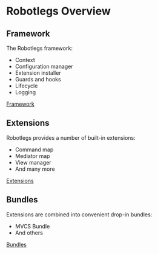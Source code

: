# Robotlegs Overview

## Framework

The Robotlegs framework:

+ Context
+ Configuration manager
+ Extension installer
+ Guards and hooks
+ Lifecycle
+ Logging

[Framework](framework)

## Extensions

Robotlegs provides a number of built-in extensions:

+ Command map
+ Mediator map
+ View manager
+ And many more

[Extensions](extensions)

## Bundles

Extensions are combined into convenient drop-in bundles:

+ MVCS Bundle
+ And others

[Bundles](bundles)
